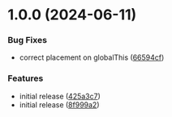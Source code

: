# 1.0.0 (2024-06-11)


### Bug Fixes

* correct placement on globalThis ([66594cf](https://github.com/podium-lib/bridge/commit/66594cf230d71a894e986357cee045cba5e8a781))


### Features

* initial release ([425a3c7](https://github.com/podium-lib/bridge/commit/425a3c7497bf9232d68d9223f923ac275f276d55))
* initial release ([8f999a2](https://github.com/podium-lib/bridge/commit/8f999a22e46661cf0177774ba15f570e2d644bd4))
